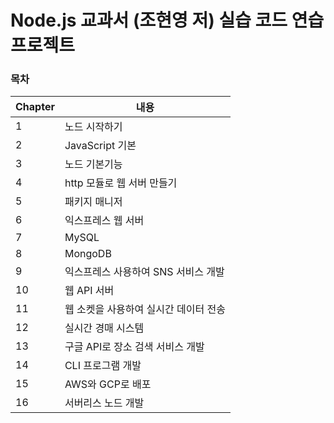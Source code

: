 # Node.js 교과서 (조현영 저) 실습 코드 연습 프로젝트

### 목차
| Chapter | 내용 |
| --- | --- |
| 1 | 노드 시작하기 |
| 2 | JavaScript 기본 |
| 3 | 노드 기본기능 |
| 4 | http 모듈로 웹 서버 만들기 |
| 5 | 패키지 매니저 |
| 6 | 익스프레스 웹 서버 |
| 7 | MySQL |
| 8 | MongoDB |
| 9 | 익스프레스 사용하여 SNS 서비스 개발 |
| 10 | 웹 API 서버 |
| 11 | 웹 소켓을 사용하여 실시간 데이터 전송 |
| 12 | 실시간 경매 시스템 |
| 13 | 구글 API로 장소 검색 서비스 개발 |
| 14 | CLI 프로그램 개발 |
| 15 | AWS와 GCP로 배포 |
| 16 | 서버리스 노드 개발 |